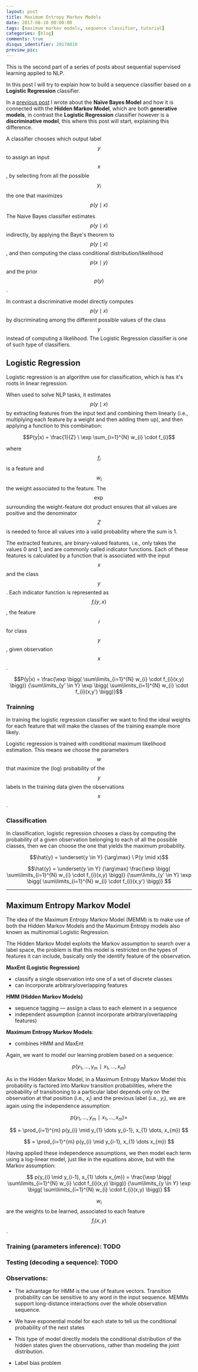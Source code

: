 ```yaml
---
layout: post
title: Maximum Entropy Markov Models
date: 2017-08-10 00:00:00
tags: [maximum markov models, sequence classifier, tutorial]
categories: [blog]
comments: true
disqus_identifier: 20170810
preview_pic:
---
```


This is the second part of a series of posts about sequential supervised learning applied to NLP.

In this post I will try to explain how to build a sequence classifier based on a __Logistic Regression__ classifier.

In a [previous post](../../09/Sequential_Supervised_Learning_part_I/) I wrote about the __Naïve Bayes Model__ and how it is connected with the __Hidden Markov Model__, which are both __generative models__, in contrast the __Logistic Regression__ classifier however is a __discriminative model__, this where this post will start, explaining this difference.

A classifier chooses which output label $$y$$ to assign an input $$x$$, by selecting from all the possible $$y_{i}$$ the one that maximizes $$p(y \mid x)$$

The Naive Bayes classifier estimates $$p(y \mid x)$$ indirectly, by applying the Baye's theorem to $$p(y \mid x)$$, and then computing the class conditional distribution/likelihood $$p(x \mid y)$$ and the prior $$p(y)$$.

In contrast a discriminative model directly computes $$p(y \mid x)$$ by discriminating among the different possible values of the class $$y$$ instead of computing a likelihood. The Logistic Regression classifier is one of such type of classifiers.

## __Logistic Regression__

Logistic regression is an algorithm use for classification, which is has it's roots in linear regression.

When used to solve NLP tasks, it estimates $$p( y\mid x)$$ by extracting features from the input text and combining them linearly (i.e., multiplying each feature by a weight and then adding them up), and then applying a function to this combination:

$$P(y|x) = \frac{1}{Z} \ \exp \sum_{i=1}^{N} w_{i} \cdot f_{i}$$

where $$f_{i}$$ is a feature and $$w_{i}$$ the weight associated to the feature. The $$\exp$$ surrounding the weight-feature dot product ensures that all values are positive and the denominator $$Z$$ is needed to force all values into a valid probability where the sum is 1.

The extracted features, are binary-valued features, i.e., only takes the values 0 and 1, and are commonly called indicator functions. Each of these features is calculated by a function that is associated with the input $$x$$ and the class $$y$$. Each indicator function is represented as $$f_{i}(y,x)$$, the feature $$i$$ for class $$y$$, given observation $$x$$.

$$P(y|x) = \frac{\exp \bigg( \sum\limits_{i=1}^{N} w_{i} \cdot f_{i}(x,y) \bigg)} {\sum\limits_{y' \in Y} \exp \bigg( \sum\limits_{i=1}^{N} w_{i} \cdot f_{i}(x,y') \bigg)}$$

<!--
file:///Users/dsbatista/Desktop/CRFs/HIDDEN%20MARKOV%20AND%20MAXIMUM%20ENTROPY%20MODELS.pdf

file:///Users/dsbatista/Desktop/CRFs/Logistic%20Regression.pdf

https://www.quora.com/What-is-the-relationship-between-Log-Linear-model-MaxEnt-model-and-Logistic-Regression
-->

### __Trainning__

In training the logistic regression classifier we want to find the ideal weights for each feature that will make the classes of the training example more likely.

Logistic regression is trained with conditional maximum likelihood estimation. This means we choose the parameters $$w$$ that maximize the (log) probability of the $$y$$ labels in the training data given the observations $$x$$.

### __Classification__

In classification, logistic regression chooses a class by computing the probability of a given observation belonging to each of all the possible classes, then we can choose the one that yields the maximum probability.

$$\hat{y} = \underset{y \in Y} {\arg\max} \ P(y \mid x)$$

$$\hat{y} = \underset{y \in Y} {\arg\max} \frac{\exp \bigg( \sum\limits_{i=1}^{N} w_{i} \cdot f_{i}(x,y) \bigg)} {\sum\limits_{y' \in Y} \exp \bigg( \sum\limits_{i=1}^{N} w_{i} \cdot f_{i}(x,y') \bigg)}  $$


---

## __Maximum Entropy Markov Model__

<!--

file:///Users/dsbatista/Desktop/CRFs/memm-icml2000.pdf

https://liqiangguo.wordpress.com/page/2/
-->

The idea of the Maximum Entropy Markov Model (MEMM) is to make use of both the Hidden Markov Models and the Maximum Entropy models also known as multinomial Logistic Regression.

The Hidden Markov Model exploits the Markov assumption to search over a label space, the problem is that this model is restricted on the types of features it can include, basically only the identify feature of the observation.

__MaxEnt (Logistic Regression)__
* classify a single observation into one of a set of discrete classes
* can incorporate arbitrary/overlapping features

__HMM (Hidden Markov Models)__
* sequence tagging — assign a class to each element in a sequence
* independent assumption (cannot incorporate arbitrary/overlapping features)

__Maximum Entropy Markov Models__:
* combines HMM and MaxEnt

Again, we  want to model our learning problem based on a sequence:

$$p(y_{1},\dots,y_{m}∣x_{1},\dots,x_{m}) $$

As in the Hidden Markov Model, in a Maximum Entropy Markov Model this probability is factored into Markov transition probabilities, where the probability of transitioning to a particular label depends only on the observation at that position (i.e., $x_{i}$) and the previous label (i.e., $y_{i}$), we are again using the independence assumption:

$$p(y_{1},\dots,y_{m}∣x_{1},\dots,x_{m}) = $$

$$ = \prod_{i=1}^{m} p(y_{i} \mid y_{1} \dots y_{i-1}, x_{1} \dots, x_{m}) $$

$$ = \prod_{i=1}^{m} p(y_{i} \mid y_{i-1}, x_{1} \dots x_{m}) $$

Having applied these independence assumptions, we then model each term using a log-linear model, just like in the equations above, but with the Markov assumption:

$$ p(y_{i} \mid y_{i-1}, x_{1} \dots x_{m}) = \frac{\exp \bigg( \sum\limits_{i=1}^{N} w_{i} \cdot f_{i}(x,y) \bigg)} {\sum\limits_{y \in Y} \exp \bigg( \sum\limits_{i=1}^{N} w_{i} \cdot f_{i}(x,y) \bigg)}  $$

$$w_{i}$$ are the weights to be learned, associated to each feature $$f_{i}(x,y)$$.

<!--
http://www.mit.edu/~6.863/spring2011/jmnew/6.pdf

http://www.cs.columbia.edu/~smaskey/CS6998-0412/slides/week13_statnlp_web.pdf
https://www.youtube.com/watch?v=Qn4vZvOEqB0
http://www.win-vector.com/dfiles/LogisticRegressionMaxEnt.pdf
http://www.ai.mit.edu/courses/6.891-nlp/READINGS/maxent.pdf
-->

### Training (parameters inference): __TODO__

### Testing (decoding a sequence): __TODO__

<!-- greedy inference vs. Viterbi -->



### Observations:

* The advantage for HMM is the use of feature vectors. Transition probability can be sensitive to any word in the input sequence. MEMMs support long-distance interactions over the whole observation sequence.

* We have exponential model for each state to tell us the conditional probability of the next states

* This type of model directly models the conditional distribution of the hidden states given the observations, rather than modeling the joint distribution.

* Label bias problem
